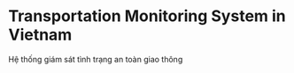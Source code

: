 Transportation Monitoring System in Vietnam
==========================

Hệ thống giám sát tình trạng an toàn giao thông
